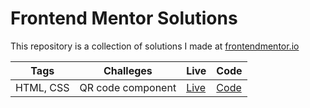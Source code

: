 # Frontend Mentor Solutions
This repository is a collection of solutions I made at [frontendmentor.io](https://www.frontendmentor.io/)

| Tags | Challeges | Live | Code |
| ---- | --------- | ---- | ---- |
| HTML, CSS| QR code component | [Live](https://cocky-mestorf-38a51c.netlify.app)| [Code](https://github.com/ukanlei/frontendMentor/tree/master/qr-code-component-main)


